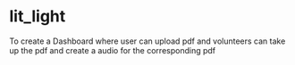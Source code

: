 # lit_light
To create a Dashboard where user can upload pdf and volunteers can take up the pdf and create a audio for the corresponding pdf
